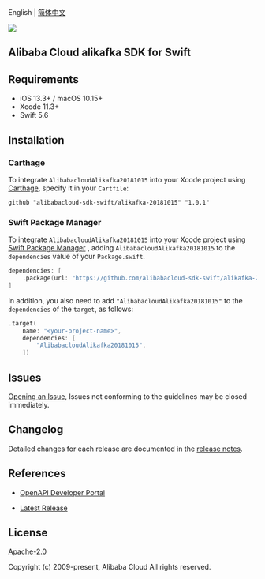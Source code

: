 English | [简体中文](README-CN.md)

![](https://aliyunsdk-pages.alicdn.com/icons/AlibabaCloud.svg)

## Alibaba Cloud alikafka SDK for Swift

## Requirements

- iOS 13.3+ / macOS 10.15+
- Xcode 11.3+
- Swift 5.6

## Installation

### Carthage

To integrate `AlibabacloudAlikafka20181015` into your Xcode project using [Carthage](https://github.com/Carthage/Carthage), specify it in your `Cartfile`:

```ogdl
github "alibabacloud-sdk-swift/alikafka-20181015" "1.0.1"
```

### Swift Package Manager

To integrate `AlibabacloudAlikafka20181015` into your Xcode project using [Swift Package Manager](https://swift.org/package-manager/) , adding `AlibabacloudAlikafka20181015` to the `dependencies` value of your `Package.swift`.

```swift
dependencies: [
    .package(url: "https://github.com/alibabacloud-sdk-swift/alikafka-20181015.git", from: "1.0.1")
]
```

In addition, you also need to add `"AlibabacloudAlikafka20181015"` to the `dependencies` of the `target`, as follows:

```swift
.target(
    name: "<your-project-name>",
    dependencies: [
        "AlibabacloudAlikafka20181015",
    ])
```

## Issues

[Opening an Issue](https://github.com/alibabacloud-sdk-swift/alikafka-20181015/issues/new), Issues not conforming to the guidelines may be closed immediately.

## Changelog

Detailed changes for each release are documented in the [release notes](./ChangeLog.txt).

## References

* [OpenAPI Developer Portal](https://next.api.alibabacloud.com/home)
- [Latest Release](https://github.com/alibabacloud-sdk-swift/alikafka-20181015)

## License

[Apache-2.0](http://www.apache.org/licenses/LICENSE-2.0)

Copyright (c) 2009-present, Alibaba Cloud All rights reserved.
